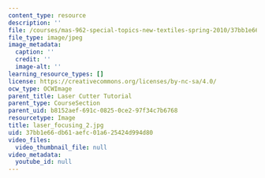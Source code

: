 ```yaml
---
content_type: resource
description: ''
file: /courses/mas-962-special-topics-new-textiles-spring-2010/37bb1e66db61aefc01a625424d994d80_laser_focusing_2.jpg
file_type: image/jpeg
image_metadata:
  caption: ''
  credit: ''
  image-alt: ''
learning_resource_types: []
license: https://creativecommons.org/licenses/by-nc-sa/4.0/
ocw_type: OCWImage
parent_title: Laser Cutter Tutorial
parent_type: CourseSection
parent_uid: b8152aef-691c-0825-0ce2-97f34c7b6768
resourcetype: Image
title: laser_focusing_2.jpg
uid: 37bb1e66-db61-aefc-01a6-25424d994d80
video_files:
  video_thumbnail_file: null
video_metadata:
  youtube_id: null
---
```

